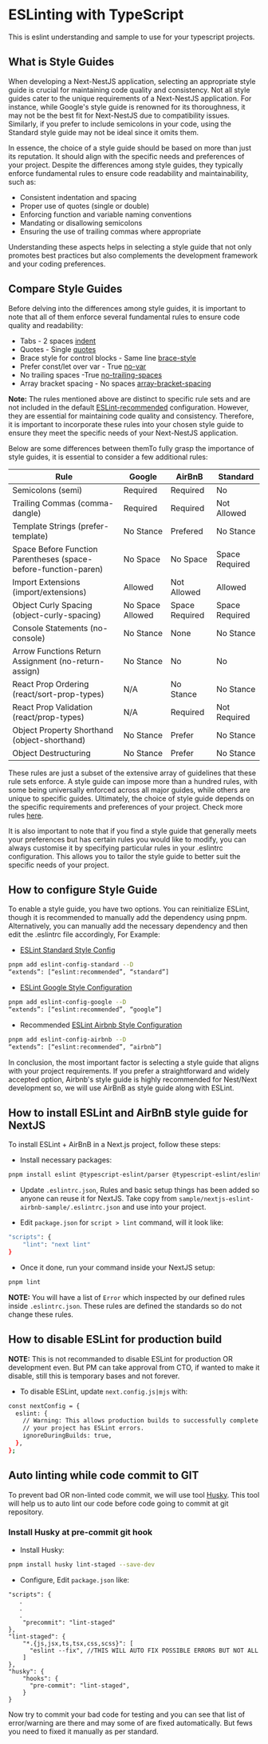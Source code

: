 # ESLinting with TypeScript
This is eslint understanding and sample to use for your typescript projects.


## What is Style Guides
When developing a Next-NestJS application, selecting an appropriate style guide is crucial for maintaining code quality and consistency. Not all style guides cater to the unique requirements of a Next-NestJS application. For instance, while Google's style guide is renowned for its thoroughness, it may not be the best fit for Next-NestJS due to compatibility issues. Similarly, if you prefer to include semicolons in your code, using the Standard style guide may not be ideal since it omits them.

In essence, the choice of a style guide should be based on more than just its reputation. It should align with the specific needs and preferences of your project. Despite the differences among style guides, they typically enforce fundamental rules to ensure code readability and maintainability, such as:
- Consistent indentation and spacing
- Proper use of quotes (single or double)
- Enforcing function and variable naming conventions
- Mandating or disallowing semicolons
- Ensuring the use of trailing commas where appropriate

Understanding these aspects helps in selecting a style guide that not only promotes best practices but also complements the development framework and your coding preferences.

## Compare Style Guides
Before delving into the differences among style guides, it is important to note that all of them enforce several fundamental rules to ensure code quality and readability:
- Tabs - 2 spaces [indent](https://eslint.org/docs/rules/indent)
- Quotes - Single [quotes](https://eslint.org/docs/rules/quotes)
- Brace style for control blocks - Same line [brace-style](https://eslint.org/docs/rules/brace-style)
- Prefer const/let over var - True [no-var](https://eslint.org/docs/rules/no-var)
- No trailing spaces -True [no-trailing-spaces](https://eslint.org/docs/rules/no-trailing-spaces)
- Array bracket spacing - No spaces [array-bracket-spacing](https://eslint.org/docs/rules/array-bracket-spacing)

**Note:** The rules mentioned above are distinct to specific rule sets and are not included in the default [ESLint-recommended](https://www.npmjs.com/package/eslint-config-recommended) configuration. However, they are essential for maintaining code quality and consistency. Therefore, it is important to incorporate these rules into your chosen style guide to ensure they meet the specific needs of your Next-NestJS application.


Below are some differences between themTo fully grasp the importance of style guides, it is essential to consider a few additional rules:

| Rule         | Google       | AirBnB      | Standard    |
| ------------ | ------------ |------------ |------------ |
| Semicolons (semi) | Required | Required | No |
| Trailing Commas (comma-dangle) | Required | Required | Not Allowed |
| Template Strings (prefer-template) | No Stance | Prefered | No Stance |
| Space Before Function Parentheses (space-before-function-paren) | No Space | No Space | Space Required |
| Import Extensions (import/extensions) | Allowed | Not Allowed | Allowed |
| Object Curly Spacing (object-curly-spacing) | No Space Allowed | Space Required | Space Required |
| Console Statements (no-console) | No Stance | None | No Stance |
| Arrow Functions Return Assignment (no-return-assign) | No Stance | No | No |
| React Prop Ordering (react/sort-prop-types) | N/A | No Stance | No Stance |
| React Prop Validation (react/prop-types) | N/A | Required | Not Required |
| Object Property Shorthand (object-shorthand) | No Stance | Prefer | No Stance |
| Object Destructuring | No Stance | Prefer | No Stance |


These rules are just a subset of the extensive array of guidelines that these rule sets enforce. A style guide can impose more than a hundred rules, with some being universally enforced across all major guides, while others are unique to specific guides. Ultimately, the choice of style guide depends on the specific requirements and preferences of your project. Check more rules [here](https://eslint.org/docs/rules/).

It is also important to note that if you find a style guide that generally meets your preferences but has certain rules you would like to modify, you can always customise it by specifying particular rules in your .eslintrc configuration. This allows you to tailor the style guide to better suit the specific needs of your project.

## How to configure Style Guide
To enable a style guide, you have two options. You can reinitialize ESLint, though it is recommended to manually add the dependency using pnpm. Alternatively, you can manually add the necessary dependency and then edit the .eslintrc file accordingly, For Example:

- [ESLint Standard Style Config](https://www.npmjs.com/package/eslint-config-standard)
``` bash
pnpm add eslint-config-standard --D
“extends”: [“eslint:recommended”, “standard”]
```

- [ESLint Google Style Configuration](https://www.npmjs.com/package/eslint-config-google)
```bash
pnpm add eslint-config-google --D
“extends”: [“eslint:recommended”, “google”]
```

- Recommended [ESLint Airbnb Style Configuration](https://www.npmjs.com/package/eslint-config-airbnb)
```bash
pnpm add eslint-config-airbnb --D
“extends”: [“eslint:recommended”, “airbnb”]
```

In conclusion, the most important factor is selecting a style guide that aligns with your project requirements. If you prefer a straightforward and widely accepted option, Airbnb's style guide is highly recommended for Nest/Next development so, we will use AirBnB as style guide along with ESLint.

## How to install ESLint and AirBnB style guide for NextJS
To install ESLint  + AirBnB in a Next.js project, follow these steps:

- Install necessary packages:
```bash
pnpm install eslint @typescript-eslint/parser @typescript-eslint/eslint-plugin eslint-config-airbnb-base eslint-plugin-import eslint-plugin-prettier eslint-config-prettier --save-dev
```

- Update `.eslintrc.json`, Rules and basic setup things has been added so anyone can reuse it for NextJS. Take copy from `sample/nextjs-eslint-airbnb-sample/.eslintrc.json` and use into your project.

- Edit `package.json` for `script > lint` command, will it look like:
```bash
"scripts": {
    "lint": "next lint"
}
```
- Once it done, run your command inside your NextJS setup:
```bash
pnpm lint
```

**NOTE:** You will have a list of `Error` which inspected by our defined rules inside `.eslintrc.json`. These rules are defined the standards so do not change these rules.

## How to disable ESLint for production build
**NOTE:** This is not recommanded to disable ESLint for production OR development even. But PM can take approval from CTO, if wanted to make it disable, still this is temporary bases and not forever.

- To disable ESLint, update `next.config.js|mjs` with:
```bash
const nextConfig = {
  eslint: {
    // Warning: This allows production builds to successfully complete even if
    // your project has ESLint errors.
    ignoreDuringBuilds: true,
  },
};
```


## Auto linting while code commit to GIT
To prevent bad OR non-linted code commit, we will use tool [Husky](https://www.npmjs.com/package/husky). This tool will help us to auto lint our code before code going to commit at git repository.

### Install Husky at pre-commit git hook
- Install Husky:
```bash
pnpm install husky lint-staged --save-dev
```

- Configure, Edit `package.json` like:
```
"scripts": {
   .
   .
   .
    "precommit": "lint-staged"
},
"lint-staged": {
    "*.{js,jsx,ts,tsx,css,scss}": [
      "eslint --fix", //THIS WILL AUTO FIX POSSIBLE ERRORS BUT NOT ALL
    ]
},
"husky": {
    "hooks": {
      "pre-commit": "lint-staged",
    }
}
```

Now try to commit your bad code for testing and you can see that list of error/warning are there and may some of are fixed automatically. But fews you need to fixed it manually as per standard.
